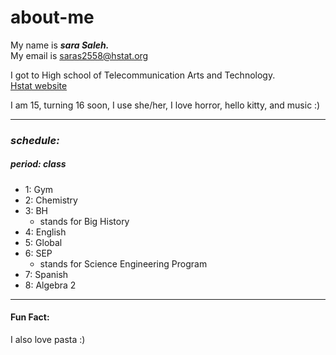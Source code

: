 # about-me
My name is **_sara Saleh._**  
My email is [saras2558@hstat.org](mailto:saras2558@hstat.org) 

I got to High school of Telecommunication Arts and Technology.  
[Hstat website](https://www.hstat.org/)  

I am 15, turning 16 soon, I use she/her, I love horror, hello kitty, and music :)  

--- 

### **_schedule:_**  
##### **period: class**

* 1: Gym 
* 2: Chemistry 
* 3: BH
  * stands for Big History
* 4: English 
* 5: Global 
* 6: SEP
  * stands for Science Engineering Program
* 7: Spanish 
* 8: Algebra 2

--- 

#### **Fun Fact:**
I also love pasta :)

